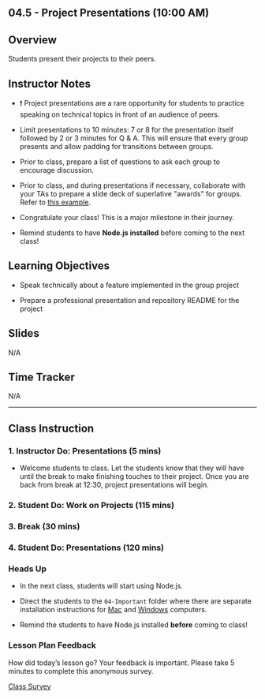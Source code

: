 ## 04.5 - Project Presentations (10:00 AM) 

## Overview 

Students present their projects to their peers. 


## Instructor Notes

* ❗️ Project presentations are a rare opportunity for students to practice speaking on technical topics in front of an audience of peers.

* Limit presentations to 10 minutes: 7 or 8 for the presentation itself followed by 2 or 3 minutes for Q & A. This will ensure that every group presents and allow padding for transitions between groups. 

* Prior to class, prepare a list of questions to ask each group to encourage discussion.

* Prior to class, and during presentations if necessary, collaborate with your TAs to prepare a slide deck of superlative "awards" for groups. Refer to [this example](https://docs.google.com/presentation/d/1Tca5VT_S13ioFUO-pewh_g9dJaBQ9prg-vsRwMjyDXU/edit?usp=sharing).

* Congratulate your class! This is a major milestone in their journey. 

* Remind students to have **Node.js installed** before coming to the next class!

## Learning Objectives

* Speak technically about a feature implemented in the group project

* Prepare a professional presentation and repository README for the project

## Slides

N/A

## Time Tracker

N/A

- - - 

## Class Instruction

### 1. Instructor Do: Presentations (5 mins)

* Welcome students to class. Let the students know that they will have until the break to make finishing touches to their project. Once you are back from break at 12:30, project presentations will begin.

### 2. Student Do: Work on Projects (115 mins)

### 3. Break (30 mins)

### 4. Student Do: Presentations (120 mins)

### Heads Up

* In the next class, students will start using Node.js. 

* Direct the students to the `04-Important` folder where there are separate installation instructions for [Mac](../../../../01-Class-Content/09-NodeJS/04-Important/nodejs-install-mac.md) and [Windows](../../../../01-Class-Content/09-NodeJS/04-Important/nodejs-install-win.md) computers. 

* Remind the students to have Node.js installed **before** coming to class!

### Lesson Plan Feedback

How did today’s lesson go? Your feedback is important. Please take 5 minutes to complete this anonymous survey.

[Class Survey](https://forms.gle/nYLbt6NZUNJMJ1h38)
